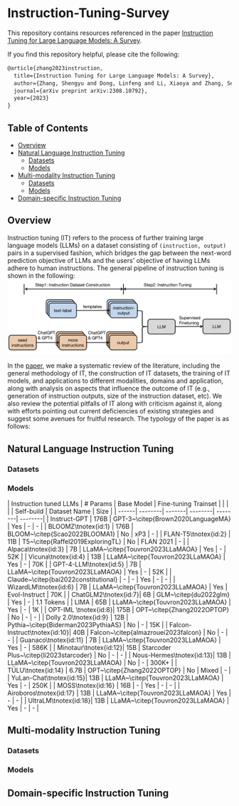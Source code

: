 # Instruction-Tuning-Survey

This repository contains resources referenced in the paper [Instruction Tuning for Large Language Models: A Survey](https://arxiv.org/abs/2308.10792). 

If you find this repository helpful, please cite the following:
```latex
@article{zhang2023instruction,
  title={Instruction Tuning for Large Language Models: A Survey},
  author={Zhang, Shengyu and Dong, Linfeng and Li, Xiaoya and Zhang, Sen and Sun, Xiaofei and Wang, Shuhe and Li, Jiwei and Hu, Runyi and Zhang, Tianwei and Wu, Fei and others},
  journal={arXiv preprint arXiv:2308.10792},
  year={2023}
}
```

## Table of Contents 
* [Overview](#Overview)
* [Natural Language Instruction Tuning](Instruction-Tuned-LLMs)
  * [Datasets](#Datasets)
  * [Models](#Models)
* [Multi-modality Instruction Tuning](Multi-modality-Instruction-Tuning)
  * [Datasets](#Datasets)
  * [Models](#Models)
* [Domain-specific Instruction Tuning](Domain-specific-Instruction-Tuning)
  

## Overview

Instruction tuning (IT) refers to the process of further training large language models (LLMs) on a dataset consisting 
of `(instruction, output)` pairs
 in a supervised fashion, 
which bridges the gap between the next-word prediction objective of LLMs and the users' objective of having LLMs adhere 
to human instructions. The general pipeline of instruction tuning is shown in the following: 
![](./assets/method_overview.png)

In the [paper](https://arxiv.org/abs/2308.10792), we make a systematic review of the literature, including the general methodology of IT, 
the construction of IT datasets, the training of IT models, 
and applications to different modalities, domains and application, along with analysis on aspects that influence the outcome of IT (e.g., generation of instruction outputs, size of the instruction dataset, etc). We also 
review the potential pitfalls of IT along with criticism against it, along with efforts
pointing out current deficiencies of existing strategies and suggest some avenues for fruitful research.
The typology of the paper is as follows: 



## Natural Language Instruction Tuning

### Datasets 


### Models

| Instruction tuned LLMs | # Params | Base Model | <td colspan=3>Fine-tuning Trainset</td> |
| | | | Self-build | Dataset Name | Size |
| ------| --------| -------| --------| --------| --------| 
| Instruct-GPT | 176B | GPT-3~\citep{Brown2020LanguageMA} | Yes | - | - | 
| BLOOMZ\tnotex{id:1} | 176B | BLOOM~\citep{Scao2022BLOOMA1} | No | xP3 | -  | 
| FLAN-T5\tnotex{id:2} | 11B | T5~\citep{Raffel2019ExploringTL} | No | FLAN 2021 | - | 
| Alpaca\tnotex{id:3} | 7B | LLaMA~\citep{Touvron2023LLaMAOA} | Yes | - | 52K  | 
| Vicuna\tnotex{id:4} | 13B | LLaMA~\citep{Touvron2023LLaMAOA} | Yes | - | 70K  | 
| GPT-4-LLM\tnotex{id:5} | 7B | LLaMA~\citep{Touvron2023LLaMAOA} | Yes | - | 52K | 
| Claude~\citep{bai2022constitutional} | - | - | Yes | - | - | 
| WizardLM\tnotex{id:6} | 7B | LLaMA~\citep{Touvron2023LLaMAOA} | Yes | Evol-Instruct | 70K  | 
| ChatGLM2\tnotex{id:7}| 6B | GLM~\citep{du2022glm} | Yes | - | 1.1 Tokens | 
| LIMA | 65B | LLaMA~\citep{Touvron2023LLaMAOA} | Yes | - | 1K  | 
| OPT-IML \tnotex{id:8}| 175B | OPT~\citep{Zhang2022OPTOP} | No | - | - | 
| Dolly 2.0\tnotex{id:9} | 12B | Pythia~\citep{Biderman2023PythiaAS} | No | - | 15K  | 
| Falcon-Instruct\tnotex{id:10}| 40B | Falcon~\citep{almazrouei2023falcon} | No | - | - | 
| Guanaco\tnotex{id:11} | 7B | LLaMA~\citep{Touvron2023LLaMAOA} | Yes | - | 586K | 
| Minotaur\tnotex{id:12}| 15B | Starcoder Plus~\citep{li2023starcoder} | No | - | -  | 
| Nous-Hermes\tnotex{id:13}| 13B | LLaMA~\citep{Touvron2023LLaMAOA} | No | - | 300K+ | 
| TÜLU\tnotex{id:14} | 6.7B | OPT~\citep{Zhang2022OPTOP} | No | Mixed   | - | 
| YuLan-Chat\tnotex{id:15}| 13B | LLaMA~\citep{Touvron2023LLaMAOA} | Yes | - | 250K  | 
| MOSS\tnotex{id:16} | 16B | - | Yes | - | -  | 
| Airoboros\tnotex{id:17} | 13B | LLaMA~\citep{Touvron2023LLaMAOA} | Yes | - | -  | 
| UltraLM\tnotex{id:18}| 13B | LLaMA~\citep{Touvron2023LLaMAOA} | Yes | - | - | 

## Multi-modality Instruction Tuning

### Datasets

### Models

## Domain-specific Instruction Tuning


